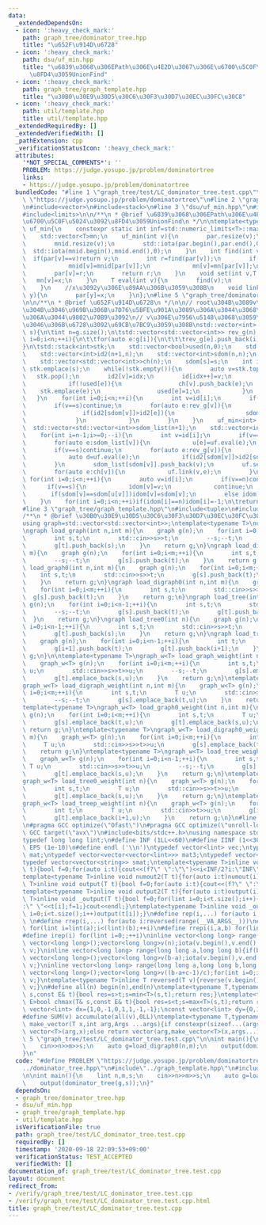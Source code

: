 ```yaml
---
data:
  _extendedDependsOn:
  - icon: ':heavy_check_mark:'
    path: graph_tree/dominator_tree.hpp
    title: "\u652F\u914D\u6728"
  - icon: ':heavy_check_mark:'
    path: dsu/uf_min.hpp
    title: "\u6839\u3068\u306EPath\u306E\u4E2D\u3067\u306E\u6700\u5C0F\u5024\u3092\
      \u8FD4\u3059UnionFind"
  - icon: ':heavy_check_mark:'
    path: graph_tree/graph_template.hpp
    title: "\u30B0\u30E9\u30D5\u30C6\u30F3\u30D7\u30EC\u30FC\u30C8"
  - icon: ':heavy_check_mark:'
    path: util/template.hpp
    title: util/template.hpp
  _extendedRequiredBy: []
  _extendedVerifiedWith: []
  _pathExtension: cpp
  _verificationStatusIcon: ':heavy_check_mark:'
  attributes:
    '*NOT_SPECIAL_COMMENTS*': ''
    PROBLEM: https://judge.yosupo.jp/problem/dominatortree
    links:
    - https://judge.yosupo.jp/problem/dominatortree
  bundledCode: "#line 1 \"graph_tree/test/LC_dominator_tree.test.cpp\"\n#define PROBLEM\
    \ \"https://judge.yosupo.jp/problem/dominatortree\"\n#line 2 \"graph_tree/dominator_tree.hpp\"\
    \n#include<vector>\n#include<stack>\n#line 3 \"dsu/uf_min.hpp\"\n#include<numeric>\n\
    #include<limits>\n\n/**\n * @brief \u6839\u3068\u306EPath\u306E\u4E2D\u3067\u306E\
    \u6700\u5C0F\u5024\u3092\u8FD4\u3059UnionFind\n */\n\ntemplate<typename T>\nstruct\
    \ uf_min{\n    constexpr static int inf=std::numeric_limits<T>::max();\n    std::vector<int>par,mnid;\n\
    \    std::vector<T>mn;\n    uf_min(int v){\n        par.resize(v);\n        mn.resize(v,inf);\n\
    \        mnid.resize(v);\n        std::iota(par.begin(),par.end(),0);\n      \
    \  std::iota(mnid.begin(),mnid.end(),0);\n    }\n    int find(int v){\n      \
    \  if(par[v]==v)return v;\n        int r=find(par[v]);\n        if(mn[v]>mn[par[v]]){\n\
    \            mnid[v]=mnid[par[v]];\n            mn[v]=mn[par[v]];\n        }\n\
    \        par[v]=r;\n        return r;\n    }\n    void set(int v,T x){\n     \
    \   mn[v]=x;\n    }\n    T eval(int v){\n        find(v);\n        return mnid[v];\n\
    \    }\n    //x\u3092y\u306E\u89AA\u306B\u3059\u308B\n    void link(int x,int\
    \ y){\n        par[y]=x;\n    }\n};\n#line 5 \"graph_tree/dominator_tree.hpp\"\
    \n\n/**\n * @brief \u652F\u914D\u6728\n */\n\n// root\u304B\u3089v\u306B\u5411\
    \u304B\u3046\u969B\u306B\u7D76\u5BFE\u901A\u3089\u306A\u3044\u3068\u3044\u3051\
    \u306A\u3044\u9802\u70B9\u3092\n// v\u306E\u7956\u5148\u3068\u3059\u308B\u3088\
    \u3046\u306B\u6728\u3092\u69CB\u7BC9\u3059\u308B\nstd::vector<int> dominator_tree(std::vector<std::vector<int>>g,int\
    \ s){\n\tint n=g.size();\n\tstd::vector<std::vector<int>> rev_g(n);\n\tfor(int\
    \ i=0;i<n;++i){\n\t\tfor(auto e:g[i]){\n\t\t\trev_g[e].push_back(i);\n\t\t}\n\t\
    }\n\tstd::stack<int>stk;\n    std::vector<bool>used(n,0);\n    std::vector<int>id(n+1,n);\n\
    \    std::vector<int>id2(n+1,n);\n    std::vector<int>sdom(n,n);\n    std::vector<int>idom(n,n);\n\
    \    std::vector<std::vector<int>>ch(n);\n    sdom[s]=s;\n    int idx=0;\n   \
    \ stk.emplace(s);\n    while(!stk.empty()){\n        auto v=stk.top();\n     \
    \   stk.pop();\n        id2[v]=idx;\n        id[idx++]=v;\n        for(auto e:g[v]){\n\
    \            if(!used[e]){\n                ch[v].push_back(e);\n            \
    \    stk.emplace(e);\n                used[e]=1;\n            }\n        }\n \
    \   }\n    for(int i=0;i<n;++i){\n        int v=id[i];\n        if(v==n)continue;\n\
    \        if(v==s)continue;\n        for(auto e:rev_g[v]){\n            if(id2[e]<i){\n\
    \                if(id2[sdom[v]]>id2[e]){\n                    sdom[v]=e;\n  \
    \              }\n            }\n        }\n    }\n    uf_min<int> uf(n);\n  \
    \  std::vector<std::vector<int>>sdom_list(n+1);\n    std::vector<int>u(n,-1);\n\
    \    for(int i=n-1;i>=0;--i){\n        int v=id[i];\n        if(v==n)continue;\n\
    \        for(auto e:sdom_list[v]){\n            u[e]=uf.eval(e);\n        }\n\
    \        if(v==s)continue;\n        for(auto e:rev_g[v]){\n            if(id2[e]<i)continue;\n\
    \            auto d=uf.eval(e);\n            if(id2[sdom[v]]>id2[sdom[d]])sdom[v]=sdom[d];\n\
    \        }\n        sdom_list[sdom[v]].push_back(v);\n        uf.set(v,id2[sdom[v]]);\n\
    \        for(auto e:ch[v]){\n            uf.link(v,e);\n        }\n    }\n   \
    \ for(int i=0;i<n;++i){\n        auto v=id[i];\n        if(v==n)continue;\n  \
    \      if(v==s){\n            idom[v]=v;\n            continue;\n        }\n \
    \       if(sdom[v]==sdom[u[v]])idom[v]=sdom[v];\n        else idom[v]=idom[u[v]];\n\
    \    }\n    for(int i=0;i<n;++i)if(idom[i]==n)idom[i]=-1;\n\treturn idom;\n}\n\
    #line 3 \"graph_tree/graph_template.hpp\"\n#include<tuple>\n#include<iostream>\n\
    /**\n * @brief \u30B0\u30E9\u30D5\u30C6\u30F3\u30D7\u30EC\u30FC\u30C8\n */\n\n\
    using graph=std::vector<std::vector<int>>;\ntemplate<typename T>\nusing graph_w=std::vector<std::vector<std::pair<int,T>>>;\n\
    \ngraph load_graph(int n,int m){\n    graph g(n);\n    for(int i=0;i<m;++i){\n\
    \        int s,t;\n        std::cin>>s>>t;\n        --s;--t;\n        g[s].push_back(t);\n\
    \        g[t].push_back(s);\n    }\n    return g;\n}\ngraph load_digraph(int n,int\
    \ m){\n    graph g(n);\n    for(int i=0;i<m;++i){\n        int s,t;\n        std::cin>>s>>t;\n\
    \        --s;--t;\n        g[s].push_back(t);\n    }\n    return g;\n}\ngraph\
    \ load_graph0(int n,int m){\n    graph g(n);\n    for(int i=0;i<m;++i){\n    \
    \    int s,t;\n        std::cin>>s>>t;\n        g[s].push_back(t);\n        g[t].push_back(s);\n\
    \    }\n    return g;\n}\ngraph load_digraph0(int n,int m){\n    graph g(n);\n\
    \    for(int i=0;i<m;++i){\n        int s,t;\n        std::cin>>s>>t;\n      \
    \  g[s].push_back(t);\n    }\n    return g;\n}\ngraph load_tree(int n){\n    graph\
    \ g(n);\n    for(int i=0;i<n-1;++i){\n        int s,t;\n        std::cin>>s>>t;\n\
    \        --s;--t;\n        g[s].push_back(t);\n        g[t].push_back(s);\n  \
    \  }\n    return g;\n}\ngraph load_tree0(int n){\n    graph g(n);\n    for(int\
    \ i=0;i<n-1;++i){\n        int s,t;\n        std::cin>>s>>t;\n        g[s].push_back(t);\n\
    \        g[t].push_back(s);\n    }\n    return g;\n}\ngraph load_treep(int n){\n\
    \    graph g(n);\n    for(int i=0;i<n-1;++i){\n        int t;\n        std::cin>>t;\n\
    \        g[i+1].push_back(t);\n        g[t].push_back(i+1);\n    }\n    return\
    \ g;\n}\n\ntemplate<typename T>\ngraph_w<T> load_graph_weight(int n,int m){\n\
    \    graph_w<T> g(n);\n    for(int i=0;i<m;++i){\n        int s,t;\n        T\
    \ u;\n        std::cin>>s>>t>>u;\n        --s;--t;\n        g[s].emplace_back(t,u);\n\
    \        g[t].emplace_back(s,u);\n    }\n    return g;\n}\ntemplate<typename T>\n\
    graph_w<T> load_digraph_weight(int n,int m){\n    graph_w<T> g(n);\n    for(int\
    \ i=0;i<m;++i){\n        int s,t;\n        T u;\n        std::cin>>s>>t>>u;\n\
    \        --s;--t;\n        g[s].emplace_back(t,u);\n    }\n    return g;\n}\n\
    template<typename T>\ngraph_w<T> load_graph0_weight(int n,int m){\n    graph_w<T>\
    \ g(n);\n    for(int i=0;i<m;++i){\n        int s,t;\n        T u;\n        std::cin>>s>>t>>u;\n\
    \        g[s].emplace_back(t,u);\n        g[t].emplace_back(s,u);\n    }\n   \
    \ return g;\n}\ntemplate<typename T>\ngraph_w<T> load_digraph0_weight(int n,int\
    \ m){\n    graph_w<T> g(n);\n    for(int i=0;i<m;++i){\n        int s,t;\n   \
    \     T u;\n        std::cin>>s>>t>>u;\n        g[s].emplace_back(t,u);\n    }\n\
    \    return g;\n}\ntemplate<typename T>\ngraph_w<T> load_tree_weight(int n){\n\
    \    graph_w<T> g(n);\n    for(int i=0;i<n-1;++i){\n        int s,t;\n       \
    \ T u;\n        std::cin>>s>>t>>u;\n        --s;--t;\n        g[s].emplace_back(t,u);\n\
    \        g[t].emplace_back(s,u);\n    }\n    return g;\n}\ntemplate<typename T>\n\
    graph_w<T> load_tree0_weight(int n){\n    graph_w<T> g(n);\n    for(int i=0;i<n-1;++i){\n\
    \        int s,t;\n        T u;\n        std::cin>>s>>t>>u;\n        g[s].emplace_back(t,u);\n\
    \        g[t].emplace_back(s,u);\n    }\n    return g;\n}\ntemplate<typename T>\n\
    graph_w<T> load_treep_weight(int n){\n    graph_w<T> g(n);\n    for(int i=0;i<n-1;++i){\n\
    \        int t;\n        T u;\n        std::cin>>t>>u;\n        g[i+1].emplace_back(t,u);\n\
    \        g[t].emplace_back(i+1,u);\n    }\n    return g;\n}\n#line 2 \"util/template.hpp\"\
    \n#pragma GCC optimize(\"Ofast\")\n#pragma GCC optimize(\"unroll-loops\")\n#pragma\
    \ GCC target(\"avx\")\n#include<bits/stdc++.h>\nusing namespace std;\nstruct __INIT__{__INIT__(){cin.tie(0);ios::sync_with_stdio(false);cout<<fixed<<setprecision(15);}}__INIT__;\n\
    typedef long long lint;\n#define INF (1LL<<60)\n#define IINF (1<<30)\n#define\
    \ EPS (1e-10)\n#define endl ('\\n')\ntypedef vector<lint> vec;\ntypedef vector<vector<lint>>\
    \ mat;\ntypedef vector<vector<vector<lint>>> mat3;\ntypedef vector<string> svec;\n\
    typedef vector<vector<string>> smat;\ntemplate<typename T>inline void numout(T\
    \ t){bool f=0;for(auto i:t){cout<<(f?\" \":\"\")<<i<INF/2?i:\"INF\";f=1;}cout<<endl;}\n\
    template<typename T>inline void numout2(T t){for(auto i:t)numout(i);}\ntemplate<typename\
    \ T>inline void output(T t){bool f=0;for(auto i:t){cout<<(f?\" \":\"\")<<i;f=1;}cout<<endl;}\n\
    template<typename T>inline void output2(T t){for(auto i:t)output(i);}\ntemplate<typename\
    \ T>inline void _output(T t){bool f=0;for(lint i=0;i<t.size();i++){cout<<f?\"\"\
    :\" \"<<t[i];f=1;}cout<<endl;}\ntemplate<typename T>inline void _output2(T t){for(lint\
    \ i=0;i<t.size();i++)output(t[i]);}\n#define rep(i,...) for(auto i:range(__VA_ARGS__))\
    \ \n#define rrep(i,...) for(auto i:reversed(range(__VA_ARGS__)))\n#define repi(i,a,b)\
    \ for(lint i=lint(a);i<(lint)(b);++i)\n#define rrepi(i,a,b) for(lint i=lint(b)-1;i>=lint(a);--i)\n\
    #define irep(i) for(lint i=0;;++i)\ninline vector<long long> range(long long n){if(n<=0)return\
    \ vector<long long>();vector<long long>v(n);iota(v.begin(),v.end(),0LL);return\
    \ v;}\ninline vector<long long> range(long long a,long long b){if(b<=a)return\
    \ vector<long long>();vector<long long>v(b-a);iota(v.begin(),v.end(),a);return\
    \ v;}\ninline vector<long long> range(long long a,long long b,long long c){if((b-a+c-1)/c<=0)return\
    \ vector<long long>();vector<long long>v((b-a+c-1)/c);for(int i=0;i<(int)v.size();++i)v[i]=i?v[i-1]+c:a;return\
    \ v;}\ntemplate<typename T>inline T reversed(T v){reverse(v.begin(),v.end());return\
    \ v;}\n#define all(n) begin(n),end(n)\ntemplate<typename T,typename E>bool chmin(T&\
    \ s,const E& t){bool res=s>t;s=min<T>(s,t);return res;}\ntemplate<typename T,typename\
    \ E>bool chmax(T& s,const E& t){bool res=s<t;s=max<T>(s,t);return res;}\nconst\
    \ vector<lint> dx={1,0,-1,0,1,1,-1,-1};\nconst vector<lint> dy={0,1,0,-1,1,-1,1,-1};\n\
    #define SUM(v) accumulate(all(v),0LL)\ntemplate<typename T,typename ...Args>auto\
    \ make_vector(T x,int arg,Args ...args){if constexpr(sizeof...(args)==0)return\
    \ vector<T>(arg,x);else return vector(arg,make_vector<T>(x,args...));}\n#line\
    \ 5 \"graph_tree/test/LC_dominator_tree.test.cpp\"\n\nint main(){\n    lint n,m,s;\n\
    \    cin>>n>>m>>s;\n    auto g=load_digraph0(n,m);\n    output(dominator_tree(g,s));\n\
    }\n"
  code: "#define PROBLEM \"https://judge.yosupo.jp/problem/dominatortree\"\n#include\"\
    ../dominator_tree.hpp\"\n#include\"../graph_template.hpp\"\n#include\"../../util/template.hpp\"\
    \n\nint main(){\n    lint n,m,s;\n    cin>>n>>m>>s;\n    auto g=load_digraph0(n,m);\n\
    \    output(dominator_tree(g,s));\n}"
  dependsOn:
  - graph_tree/dominator_tree.hpp
  - dsu/uf_min.hpp
  - graph_tree/graph_template.hpp
  - util/template.hpp
  isVerificationFile: true
  path: graph_tree/test/LC_dominator_tree.test.cpp
  requiredBy: []
  timestamp: '2020-09-18 22:09:53+09:00'
  verificationStatus: TEST_ACCEPTED
  verifiedWith: []
documentation_of: graph_tree/test/LC_dominator_tree.test.cpp
layout: document
redirect_from:
- /verify/graph_tree/test/LC_dominator_tree.test.cpp
- /verify/graph_tree/test/LC_dominator_tree.test.cpp.html
title: graph_tree/test/LC_dominator_tree.test.cpp
---
```


